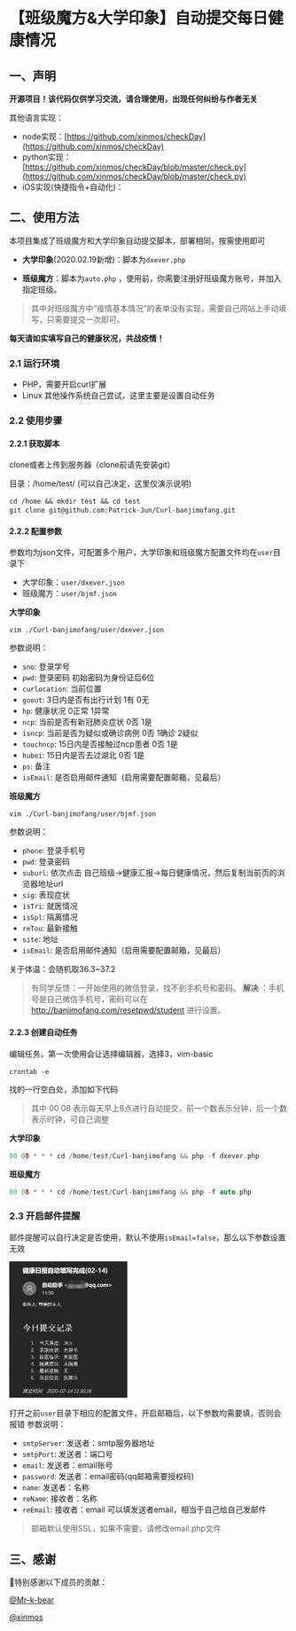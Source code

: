 # 【班级魔方&大学印象】自动提交每日健康情况

## 一、声明

**开源项目！该代码仅供学习交流，请合理使用，出现任何纠纷与作者无关**

其他语言实现：

- node实现：[https://github.com/xinmos/checkDay](https://github.com/xinmos/checkDay)
- python实现：[https://github.com/xinmos/checkDay/blob/master/check.py](https://github.com/xinmos/checkDay/blob/master/check.py)
- iOS实现(快捷指令+自动化)：

## 二、使用方法

本项目集成了班级魔方和大学印象自动提交脚本，部署相同，按需使用即可

- **大学印象**(2020.02.19新增)：脚本为`dxever.php`

- **班级魔方**：脚本为`auto.php` ，使用前，你需要注册好班级魔方账号，并加入指定班级。

> 其中对班级魔方中“疫情基本情况”的表单没有实现，需要自己网站上手动填写，只需要提交一次即可。

**每天请如实填写自己的健康状况，共战疫情！**


### 2.1 运行环境

- PHP，需要开启curl扩展
- Linux  其他操作系统自己尝试，这里主要是设置自动任务

### 2.2 使用步骤

#### 2.2.1 获取脚本

clone或者上传到服务器（clone前请先安装git）

目录：/home/test/  (可以自己决定，这里仅演示说明)

```shell
cd /home && mkdir test && cd test
git clone git@github.com:Patrick-Jun/Curl-banjimofang.git
```

#### 2.2.2 配置参数

参数均为json文件，可配置多个用户，大学印象和班级魔方配置文件均在`user`目录下

- 大学印象：`user/dxever.json`
- 班级魔方：`user/bjmf.json`

**大学印象**
```shell
vim ./Curl-banjimofang/user/dxever.json
```
参数说明：
- `sno`:  登录学号
- `pwd`:  登录密码 初始密码为身份证后6位
- `curlocation`:  当前位置
- `goout`:  3日内是否有出行计划  1有 0无
- `hp`:  健康状况  0正常  1异常
- `ncp`:  当前是否有新冠肺炎症状  0否  1是
- `isncp`:  当前是否为疑似或确诊病例  0否  1确诊  2疑似
- `touchncp`:  15日内是否接触过ncp患者  0否  1是
- `hubei`:  15日内是否去过湖北  0否  1是
- `ps`:  备注
- `isEmail`:  是否启用邮件通知（启用需要配置邮箱，见最后）

**班级魔方**
```shell
vim ./Curl-banjimofang/user/bjmf.json
```
参数说明：
- `phone`:  登录手机号
- `pwd`:  登录密码
- `suburl`:  依次点击 自己班级->健康汇报->每日健康情况，然后复制当前页的浏览器地址url
- `sig`:  表现症状
- `isTri`:  就医情况
- `isSpl`:  隔离情况
- `reTou`:  最新接触
- `site`:  地址
- `isEmail`:  是否启用邮件通知（启用需要配置邮箱，见最后）

关于体温：会随机取36.3~37.2

> 有同学反馈：一开始使用的微信登录，找不到手机号和密码。 
> **解决** ：手机号是自己微信手机号，密码可以在 http://banjimofang.com/resetpwd/student 进行设置。


#### 2.2.3 创建自动任务

编辑任务，第一次使用会让选择编辑器，选择3，vim-basic

```shell
crontab -e
```

找的一行空白处，添加如下代码
> 其中 00 08 表示每天早上8点进行自动提交，前一个数表示分钟，后一个数表示时钟，可自己调整

**大学印象**
```c
00 08 * * * cd /home/test/Curl-banjimofang && php -f dxever.php
```

**班级魔方**
```c
00 08 * * * cd /home/test/Curl-banjimofang && php -f auto.php
```

### 2.3 开启邮件提醒

邮件提醒可以自行决定是否使用，默认不使用`isEmail=false`，那么以下参数设置无效

<img src="./imgs/email.png" alt="email" style="zoom:50%;" />

打开之前`user`目录下相应的配置文件，开启邮箱后，以下参数均需要填，否则会报错
参数说明：
- `smtpServer`:  发送者：smtp服务器地址
- `smtpPort`:  发送者：端口号
- `email`:  发送者：email账号
- `password`:  发送者：email密码(qq邮箱需要授权码)
- `name`:  发送者：名称
- `reName`:  接收者：名称
- `reEmail`:  接收者：email 可以填发送者email，相当于自己给自己发邮件

> 邮箱默认使用SSL，如果不需要，请修改email.php文件

## 三、感谢

📢特别感谢以下成员的贡献：

[@Mr-k-bear]( https://github.com/Mr-k-bear)

[@xinmos]( https://github.com/xinmos)

